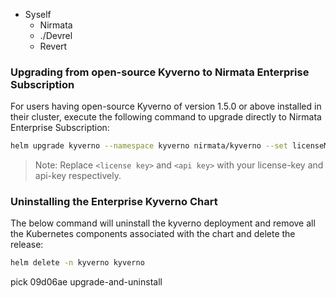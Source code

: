 - Syself
  - Nirmata
  - ./Devrel
  - Revert



### Upgrading from open-source Kyverno to Nirmata Enterprise Subscription

For users having open-source Kyverno of version 1.5.0 or above installed in their cluster, execute the following command to upgrade directly to Nirmata Enterprise Subscription:

````bash
helm upgrade kyverno --namespace kyverno nirmata/kyverno --set licenseManager.licenseKey=<license key >[,licenseManager.apiKey=<api key>]
````
>Note: Replace `<license key>` and `<api key>` with your license-key and api-key respectively.

### Uninstalling the Enterprise Kyverno Chart

The below command will uninstall the kyverno deployment and remove all the Kubernetes components associated with the chart and delete the release:

````bash
helm delete -n kyverno kyverno
````

pick 09d06ae upgrade-and-uninstall
